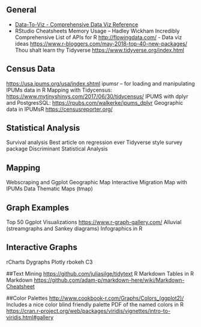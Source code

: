 ## General
* [Data-To-Viz - Comprehensive Data Viz Reference](https://www.data-to-viz.com)
* RStudio Cheatsheets 
Memory Usage – Hadley Wickham 
Incredibly Comprehensive List of APIs for R
http://flowingdata.com/ - Data viz ideas
https://www.r-bloggers.com/may-2018-top-40-new-packages/ 
Thou shalt learn thy Tidyverse  https://www.tidyverse.org/index.html 

## Census Data
https://usa.ipums.org/usa/index.shtml 
ipumsr – for loading and manipulating IPUMs data in R
Mapping with Tidycensus: https://www.mytinyshinys.com/2017/06/30/tidycensus/ 
IPUMS with dplyr and PostgresSQL: https://rpubs.com/walkerke/ipums_dplyr 
Geographic data in IPUMsR
https://censusreporter.org/ 

## Statistical Analysis
Survival analysis
Best article on regression ever
Tidyverse style survey package
Discriminant Statistical Analysis 

## Mapping
Webscraping and Ggplot Geographic Map
Interactive Migration Map with IPUMs Data
Thematic Maps (tmap)

## Graph Examples
Top 50 Ggplot Visualizations 
https://www.r-graph-gallery.com/ 
Alluvial (streamgraphs and Sankey diagrams)
Infographics in R

## Interactive Graphs
rCharts
Dygraphs 
Plotly 
rbokeh
C3

##Text Mining
https://github.com/juliasilge/tidytext 
R Markdown
Tables in R Markdown
https://github.com/adam-p/markdown-here/wiki/Markdown-Cheatsheet 

##Color Palettes
http://www.cookbook-r.com/Graphs/Colors_(ggplot2)/ Includes a nice color blind friendly palette
PDF of the named colors in R
https://cran.r-project.org/web/packages/viridis/vignettes/intro-to-viridis.html#gallery 
